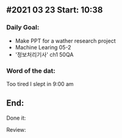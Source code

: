 #2021 03 23
Start: 10:38
--
### Daily Goal:
- Make PPT for a wather research project
- Machine Learing 05-2
- '정보처리기사' ch1 50QA
### Word of the dat:
Too tired I slept in 9:00 am

End:
--
Done it:

Review:
